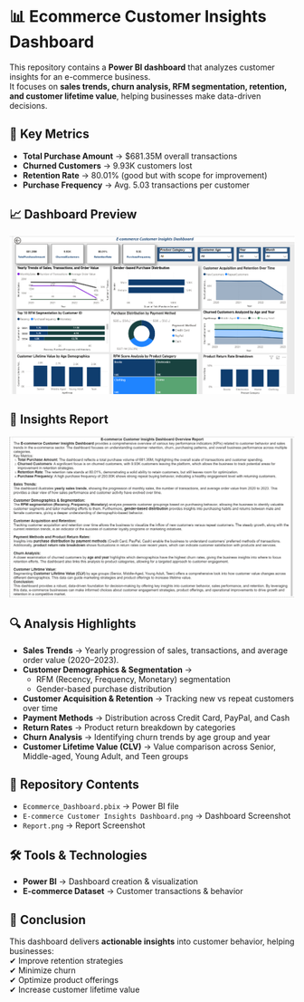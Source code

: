 # 📊 Ecommerce Customer Insights Dashboard

This repository contains a **Power BI dashboard** that analyzes customer insights for an e-commerce business.  
It focuses on **sales trends, churn analysis, RFM segmentation, retention, and customer lifetime value**, helping businesses make data-driven decisions.  

## 🚀 Key Metrics
- **Total Purchase Amount** → $681.35M overall transactions  
- **Churned Customers** → 9.93K customers lost  
- **Retention Rate** → 80.01% (good but with scope for improvement)  
- **Purchase Frequency** → Avg. 5.03 transactions per customer  

## 📈 Dashboard Preview
[![Dashboard](E-commerce%20Customer%20Insights%20Dashboard.png)](E-commerce%20Customer%20Insights%20Dashboard.png)

## 📝 Insights Report
[![Report](Report.png)](Report.png)

## 🔍 Analysis Highlights
- **Sales Trends** → Yearly progression of sales, transactions, and average order value (2020–2023).  
- **Customer Demographics & Segmentation** →  
  - RFM (Recency, Frequency, Monetary) segmentation  
  - Gender-based purchase distribution  
- **Customer Acquisition & Retention** → Tracking new vs repeat customers over time  
- **Payment Methods** → Distribution across Credit Card, PayPal, and Cash  
- **Return Rates** → Product return breakdown by categories  
- **Churn Analysis** → Identifying churn trends by age group and year  
- **Customer Lifetime Value (CLV)** → Value comparison across Senior, Middle-aged, Young Adult, and Teen groups  

## 📂 Repository Contents
- `Ecommerce_Dashboard.pbix` → Power BI file  
- `E-commerce Customer Insights Dashboard.png` → Dashboard Screenshot  
- `Report.png` → Report Screenshot  

## 🛠️ Tools & Technologies
- **Power BI** → Dashboard creation & visualization  
- **E-commerce Dataset** → Customer transactions & behavior  

## 📌 Conclusion
This dashboard delivers **actionable insights** into customer behavior, helping businesses:  
✔ Improve retention strategies  
✔ Minimize churn  
✔ Optimize product offerings  
✔ Increase customer lifetime value  
